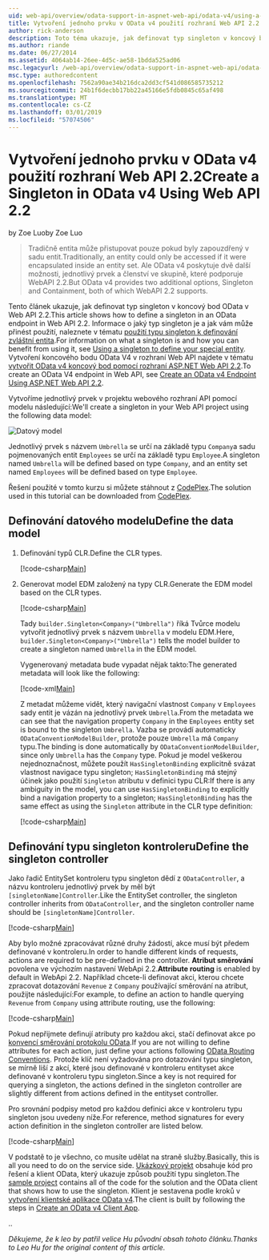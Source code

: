 ```yaml
---
uid: web-api/overview/odata-support-in-aspnet-web-api/odata-v4/using-a-singleton-in-an-odata-endpoint-in-web-api-22
title: Vytvoření jednoho prvku v OData v4 použití rozhraní Web API 2.2 | Dokumentace Microsoftu
author: rick-anderson
description: Toto téma ukazuje, jak definovat typ singleton v koncový bod OData v Web API 2.2.
ms.author: riande
ms.date: 06/27/2014
ms.assetid: 4064ab14-26ee-4d5c-ae58-1bdda525ad06
msc.legacyurl: /web-api/overview/odata-support-in-aspnet-web-api/odata-v4/using-a-singleton-in-an-odata-endpoint-in-web-api-22
msc.type: authoredcontent
ms.openlocfilehash: 7562a90ae34b216dca2dd3cf541d086585735212
ms.sourcegitcommit: 24b1f6decbb17bb22a45166e5fdb0845c65af498
ms.translationtype: MT
ms.contentlocale: cs-CZ
ms.lasthandoff: 03/01/2019
ms.locfileid: "57074506"
---
```

<a name="create-a-singleton-in-odata-v4-using-web-api-22"></a><span data-ttu-id="ac549-103">Vytvoření jednoho prvku v OData v4 použití rozhraní Web API 2.2</span><span class="sxs-lookup"><span data-stu-id="ac549-103">Create a Singleton in OData v4 Using Web API 2.2</span></span>
====================
<span data-ttu-id="ac549-104">by Zoe Luo</span><span class="sxs-lookup"><span data-stu-id="ac549-104">by Zoe Luo</span></span>

> <span data-ttu-id="ac549-105">Tradičně entita může přistupovat pouze pokud byly zapouzdřený v sadu entit.</span><span class="sxs-lookup"><span data-stu-id="ac549-105">Traditionally, an entity could only be accessed if it were encapsulated inside an entity set.</span></span> <span data-ttu-id="ac549-106">Ale OData v4 poskytuje dvě další možnosti, jednotlivý prvek a členství ve skupině, které podporuje WebAPI 2.2.</span><span class="sxs-lookup"><span data-stu-id="ac549-106">But OData v4 provides two additional options, Singleton and Containment, both of which WebAPI 2.2 supports.</span></span>


<span data-ttu-id="ac549-107">Tento článek ukazuje, jak definovat typ singleton v koncový bod OData v Web API 2.2.</span><span class="sxs-lookup"><span data-stu-id="ac549-107">This article shows how to define a singleton in an OData endpoint in Web API 2.2.</span></span> <span data-ttu-id="ac549-108">Informace o jaký typ singleton je a jak vám může přinést použití, naleznete v tématu [použití typu singleton k definování zvláštní entita](https://blogs.msdn.com/b/odatateam/archive/2014/03/05/use-singleton-to-define-your-special-entity.aspx).</span><span class="sxs-lookup"><span data-stu-id="ac549-108">For information on what a singleton is and how you can benefit from using it, see [Using a singleton to define your special entity](https://blogs.msdn.com/b/odatateam/archive/2014/03/05/use-singleton-to-define-your-special-entity.aspx).</span></span> <span data-ttu-id="ac549-109">Vytvoření koncového bodu OData V4 v rozhraní Web API najdete v tématu [vytvořit OData v4 koncový bod pomocí rozhraní ASP.NET Web API 2.2](create-an-odata-v4-endpoint.md).</span><span class="sxs-lookup"><span data-stu-id="ac549-109">To create an OData V4 endpoint in Web API, see [Create an OData v4 Endpoint Using ASP.NET Web API 2.2](create-an-odata-v4-endpoint.md).</span></span> 

<span data-ttu-id="ac549-110">Vytvoříme jednotlivý prvek v projektu webového rozhraní API pomocí modelu následující:</span><span class="sxs-lookup"><span data-stu-id="ac549-110">We'll create a singleton in your Web API project using the following data model:</span></span>

![Datový model](using-a-singleton-in-an-odata-endpoint-in-web-api-22/_static/image1.png)

<span data-ttu-id="ac549-112">Jednotlivý prvek s názvem `Umbrella` se určí na základě typu `Company`a sadu pojmenovaných entit `Employees` se určí na základě typu `Employee`.</span><span class="sxs-lookup"><span data-stu-id="ac549-112">A singleton named `Umbrella` will be defined based on type `Company`, and an entity set named `Employees` will be defined based on type `Employee`.</span></span>

<span data-ttu-id="ac549-113">Řešení použité v tomto kurzu si můžete stáhnout z [CodePlex](http://aspnet.codeplex.com/sourcecontrol/latest#Samples/WebApi/OData/v4/ODataSingletonSample/).</span><span class="sxs-lookup"><span data-stu-id="ac549-113">The solution used in this tutorial can be downloaded from [CodePlex](http://aspnet.codeplex.com/sourcecontrol/latest#Samples/WebApi/OData/v4/ODataSingletonSample/).</span></span>

## <a name="define-the-data-model"></a><span data-ttu-id="ac549-114">Definování datového modelu</span><span class="sxs-lookup"><span data-stu-id="ac549-114">Define the data model</span></span>

1. <span data-ttu-id="ac549-115">Definování typů CLR.</span><span class="sxs-lookup"><span data-stu-id="ac549-115">Define the CLR types.</span></span>

    [!code-csharp[Main](using-a-singleton-in-an-odata-endpoint-in-web-api-22/samples/sample1.cs)]
2. <span data-ttu-id="ac549-116">Generovat model EDM založený na typy CLR.</span><span class="sxs-lookup"><span data-stu-id="ac549-116">Generate the EDM model based on the CLR types.</span></span>

    [!code-csharp[Main](using-a-singleton-in-an-odata-endpoint-in-web-api-22/samples/sample2.cs)]

    <span data-ttu-id="ac549-117">Tady `builder.Singleton<Company>("Umbrella")` říká Tvůrce modelu vytvořit jednotlivý prvek s názvem `Umbrella` v modelu EDM.</span><span class="sxs-lookup"><span data-stu-id="ac549-117">Here, `builder.Singleton<Company>("Umbrella")` tells the model builder to create a singleton named `Umbrella` in the EDM model.</span></span>

    <span data-ttu-id="ac549-118">Vygenerovaný metadata bude vypadat nějak takto:</span><span class="sxs-lookup"><span data-stu-id="ac549-118">The generated metadata will look like the following:</span></span>

    [!code-xml[Main](using-a-singleton-in-an-odata-endpoint-in-web-api-22/samples/sample3.xml)]

    <span data-ttu-id="ac549-119">Z metadat můžeme vidět, který navigační vlastnost `Company` v `Employees` sady entit je vázán na jednotlivý prvek `Umbrella`.</span><span class="sxs-lookup"><span data-stu-id="ac549-119">From the metadata we can see that the navigation property `Company` in the `Employees` entity set is bound to the singleton `Umbrella`.</span></span> <span data-ttu-id="ac549-120">Vazba se provádí automaticky `ODataConventionModelBuilder`, protože pouze `Umbrella` má `Company` typu.</span><span class="sxs-lookup"><span data-stu-id="ac549-120">The binding is done automatically by `ODataConventionModelBuilder`, since only `Umbrella` has the `Company` type.</span></span> <span data-ttu-id="ac549-121">Pokud je model veškerou nejednoznačnost, můžete použít `HasSingletonBinding` explicitně svázat vlastnost navigace typu singleton; `HasSingletonBinding` má stejný účinek jako použití `Singleton` atributu v definici typu CLR:</span><span class="sxs-lookup"><span data-stu-id="ac549-121">If there is any ambiguity in the model, you can use `HasSingletonBinding` to explicitly bind a navigation property to a singleton; `HasSingletonBinding` has the same effect as using the `Singleton` attribute in the CLR type definition:</span></span>

    [!code-csharp[Main](using-a-singleton-in-an-odata-endpoint-in-web-api-22/samples/sample4.cs)]

## <a name="define-the-singleton-controller"></a><span data-ttu-id="ac549-122">Definování typu singleton kontroleru</span><span class="sxs-lookup"><span data-stu-id="ac549-122">Define the singleton controller</span></span>

<span data-ttu-id="ac549-123">Jako řadič EntitySet kontroleru typu singleton dědí z `ODataController`, a názvu kontroleru jednotlivý prvek by měl být `[singletonName]Controller`.</span><span class="sxs-lookup"><span data-stu-id="ac549-123">Like the EntitySet controller, the singleton controller inherits from `ODataController`, and the singleton controller name should be `[singletonName]Controller`.</span></span>

[!code-csharp[Main](using-a-singleton-in-an-odata-endpoint-in-web-api-22/samples/sample5.cs)]

<span data-ttu-id="ac549-124">Aby bylo možné zpracovávat různé druhy žádostí, akce musí být předem definované v kontroleru.</span><span class="sxs-lookup"><span data-stu-id="ac549-124">In order to handle different kinds of requests, actions are required to be pre-defined in the controller.</span></span> <span data-ttu-id="ac549-125">**Atribut směrování** povolena ve výchozím nastavení WebApi 2.2.</span><span class="sxs-lookup"><span data-stu-id="ac549-125">**Attribute routing** is enabled by default in WebApi 2.2.</span></span> <span data-ttu-id="ac549-126">Například chcete-li definovat akci, kterou chcete zpracovat dotazování `Revenue` z `Company` používající směrování na atribut, použijte následující:</span><span class="sxs-lookup"><span data-stu-id="ac549-126">For example, to define an action to handle querying `Revenue` from `Company` using attribute routing, use the following:</span></span>

[!code-csharp[Main](using-a-singleton-in-an-odata-endpoint-in-web-api-22/samples/sample6.cs)]

<span data-ttu-id="ac549-127">Pokud nepřijmete definují atributy pro každou akci, stačí definovat akce po [konvencí směrování protokolu OData](../odata-routing-conventions.md).</span><span class="sxs-lookup"><span data-stu-id="ac549-127">If you are not willing to define attributes for each action, just define your actions following [OData Routing Conventions](../odata-routing-conventions.md).</span></span> <span data-ttu-id="ac549-128">Protože klíč není vyžadována pro dotazování typu singleton, se mírně liší z akcí, které jsou definované v kontroleru entityset akce definované v kontroleru typu singleton.</span><span class="sxs-lookup"><span data-stu-id="ac549-128">Since a key is not required for querying a singleton, the actions defined in the singleton controller are slightly different from actions defined in the entityset controller.</span></span>

<span data-ttu-id="ac549-129">Pro srovnání podpisy metod pro každou definici akce v kontroleru typu singleton jsou uvedeny níže.</span><span class="sxs-lookup"><span data-stu-id="ac549-129">For reference, method signatures for every action definition in the singleton controller are listed below.</span></span>

[!code-csharp[Main](using-a-singleton-in-an-odata-endpoint-in-web-api-22/samples/sample7.cs)]

<span data-ttu-id="ac549-130">V podstatě to je všechno, co musíte udělat na straně služby.</span><span class="sxs-lookup"><span data-stu-id="ac549-130">Basically, this is all you need to do on the service side.</span></span> <span data-ttu-id="ac549-131">[Ukázkový projekt](http://aspnet.codeplex.com/sourcecontrol/latest#Samples/WebApi/OData/v4/ODataSingletonSample/) obsahuje kód pro řešení a klient OData, který ukazuje způsob použití typu singleton.</span><span class="sxs-lookup"><span data-stu-id="ac549-131">The [sample project](http://aspnet.codeplex.com/sourcecontrol/latest#Samples/WebApi/OData/v4/ODataSingletonSample/) contains all of the code for the solution and the OData client that shows how to use the singleton.</span></span> <span data-ttu-id="ac549-132">Klient je sestavena podle kroků v [vytvoření klientské aplikace OData v4](create-an-odata-v4-client-app.md).</span><span class="sxs-lookup"><span data-stu-id="ac549-132">The client is built by following the steps in [Create an OData v4 Client App](create-an-odata-v4-client-app.md).</span></span>

<span data-ttu-id="ac549-133">.</span><span class="sxs-lookup"><span data-stu-id="ac549-133">.</span></span> 

<span data-ttu-id="ac549-134">*Děkujeme, že k leo by patřil velice Hu původní obsah tohoto článku.*</span><span class="sxs-lookup"><span data-stu-id="ac549-134">*Thanks to Leo Hu for the original content of this article.*</span></span>
